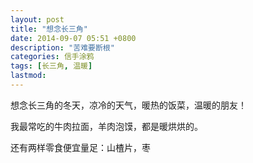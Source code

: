 ```yaml
---
layout: post
title: "想念长三角"
date: 2014-09-07 05:51 +0800
description: "苦难要断根"
categories: 信手涂鸦
tags: [长三角, 温暖]
lastmod: 
--- 
```


想念长三角的冬天，凉冷的天气，暖热的饭菜，温暖的朋友！

我最常吃的牛肉拉面，羊肉泡馍，都是暖烘烘的。

还有两样零食便宜量足：山楂片，枣





